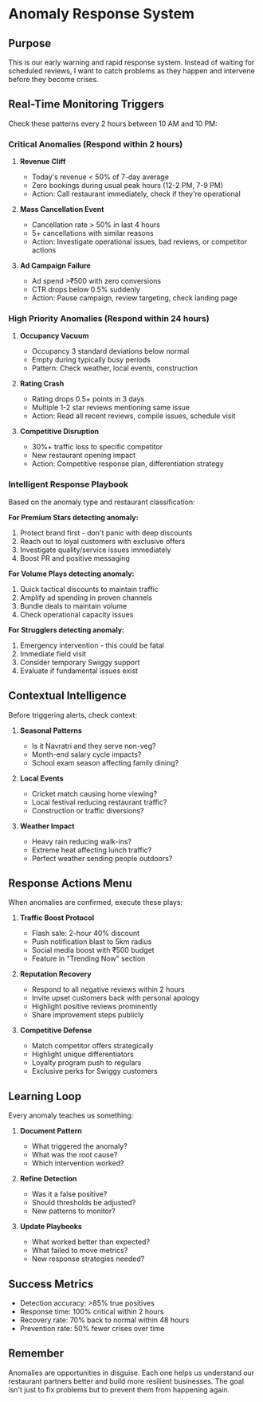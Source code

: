 # Anomaly Response System

## Purpose

This is our early warning and rapid response system. Instead of waiting for scheduled reviews, I want to catch problems as they happen and intervene before they become crises.

## Real-Time Monitoring Triggers

Check these patterns every 2 hours between 10 AM and 10 PM:

### Critical Anomalies (Respond within 2 hours)

1. **Revenue Cliff**
   - Today's revenue < 50% of 7-day average
   - Zero bookings during usual peak hours (12-2 PM, 7-9 PM)
   - Action: Call restaurant immediately, check if they're operational

2. **Mass Cancellation Event**
   - Cancellation rate > 50% in last 4 hours
   - 5+ cancellations with similar reasons
   - Action: Investigate operational issues, bad reviews, or competitor actions

3. **Ad Campaign Failure**
   - Ad spend >₹500 with zero conversions
   - CTR drops below 0.5% suddenly
   - Action: Pause campaign, review targeting, check landing page

### High Priority Anomalies (Respond within 24 hours)

1. **Occupancy Vacuum**
   - Occupancy 3 standard deviations below normal
   - Empty during typically busy periods
   - Pattern: Check weather, local events, construction

2. **Rating Crash**
   - Rating drops 0.5+ points in 3 days
   - Multiple 1-2 star reviews mentioning same issue
   - Action: Read all recent reviews, compile issues, schedule visit

3. **Competitive Disruption**
   - 30%+ traffic loss to specific competitor
   - New restaurant opening impact
   - Action: Competitive response plan, differentiation strategy

### Intelligent Response Playbook

Based on the anomaly type and restaurant classification:

**For Premium Stars detecting anomaly:**
1. Protect brand first - don't panic with deep discounts
2. Reach out to loyal customers with exclusive offers
3. Investigate quality/service issues immediately
4. Boost PR and positive messaging

**For Volume Plays detecting anomaly:**
1. Quick tactical discounts to maintain traffic
2. Amplify ad spending in proven channels
3. Bundle deals to maintain volume
4. Check operational capacity issues

**For Strugglers detecting anomaly:**
1. Emergency intervention - this could be fatal
2. Immediate field visit
3. Consider temporary Swiggy support
4. Evaluate if fundamental issues exist

## Contextual Intelligence

Before triggering alerts, check context:

1. **Seasonal Patterns**
   - Is it Navratri and they serve non-veg?
   - Month-end salary cycle impacts?
   - School exam season affecting family dining?

2. **Local Events**
   - Cricket match causing home viewing?
   - Local festival reducing restaurant traffic?
   - Construction or traffic diversions?

3. **Weather Impact**
   - Heavy rain reducing walk-ins?
   - Extreme heat affecting lunch traffic?
   - Perfect weather sending people outdoors?

## Response Actions Menu

When anomalies are confirmed, execute these plays:

1. **Traffic Boost Protocol**
   - Flash sale: 2-hour 40% discount
   - Push notification blast to 5km radius
   - Social media boost with ₹500 budget
   - Feature in "Trending Now" section

2. **Reputation Recovery**
   - Respond to all negative reviews within 2 hours
   - Invite upset customers back with personal apology
   - Highlight positive reviews prominently
   - Share improvement steps publicly

3. **Competitive Defense**
   - Match competitor offers strategically
   - Highlight unique differentiators
   - Loyalty program push to regulars
   - Exclusive perks for Swiggy customers

## Learning Loop

Every anomaly teaches us something:

1. **Document Pattern**
   - What triggered the anomaly?
   - What was the root cause?
   - Which intervention worked?

2. **Refine Detection**
   - Was it a false positive?
   - Should thresholds be adjusted?
   - New patterns to monitor?

3. **Update Playbooks**
   - What worked better than expected?
   - What failed to move metrics?
   - New response strategies needed?

## Success Metrics

- Detection accuracy: >85% true positives
- Response time: 100% critical within 2 hours
- Recovery rate: 70% back to normal within 48 hours
- Prevention rate: 50% fewer crises over time

## Remember

Anomalies are opportunities in disguise. Each one helps us understand our restaurant partners better and build more resilient businesses. The goal isn't just to fix problems but to prevent them from happening again.